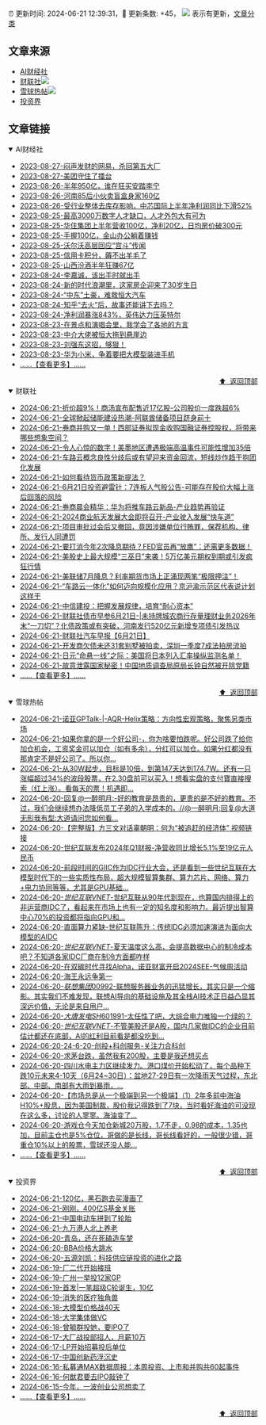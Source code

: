##

:alarm_clock: 更新时间: 2024-06-21 12:39:31，:rocket: 更新条数: +45， ![](/assets/dot.png) 表示有更新，[文章分类](/TAGS.md)

## 文章来源

- [AI财经社](#ai财经社)  
- [财联社](#财联社)![](/assets/dot.png)   
- [雪球热帖](#雪球热帖)![](/assets/dot.png)   
- [投资界](#投资界)  

## 文章链接

<details open>
<summary id="ai财经社">
 AI财经社
</summary>


- [2023-08-27-闷声发财的网易，杀回第五大厂](https://www.aicaijing.com.cn/article/18610)  
- [2023-08-27-美团守住了擂台](https://www.aicaijing.com.cn/article/18611)  
- [2023-08-26-半年950亿，谁在狂买安踏李宁](https://www.aicaijing.com.cn/article/18607)  
- [2023-08-26-河南85后小伙卖盲盒身家160亿](https://www.aicaijing.com.cn/article/18608)  
- [2023-08-26-受行业整体去库存影响，中芯国际上半年净利润同比下滑52%](https://www.aicaijing.com.cn/article/18609)  
- [2023-08-25-最高3000万数字人才缺口，人才外包大有可为](https://www.aicaijing.com.cn/article/18601)  
- [2023-08-25-华住集团上半年营收100亿，净利20亿，日均房价破300元](https://www.aicaijing.com.cn/article/18602)  
- [2023-08-25-手握100亿，金山办公躺着赚钱](https://www.aicaijing.com.cn/article/18603)  
- [2023-08-25-沃尔沃高层回应“宫斗”传闻](https://www.aicaijing.com.cn/article/18604)  
- [2023-08-25-信用卡积分，薅不出羊毛了](https://www.aicaijing.com.cn/article/18605)  
- [2023-08-25-山西汾酒半年狂赚67亿](https://www.aicaijing.com.cn/article/18606)  
- [2023-08-24-李嘉诚，该出手时就出手](https://www.aicaijing.com.cn/article/18596)  
- [2023-08-24-新的时代浪潮里，这家房企迎来了30岁生日](https://www.aicaijing.com.cn/article/18597)  
- [2023-08-24-“中东”土豪，难救恒大汽车](https://www.aicaijing.com.cn/article/18598)  
- [2023-08-24-知乎“去火”后，故事还能讲下去吗？](https://www.aicaijing.com.cn/article/18599)  
- [2023-08-24-净利润暴涨843%，英伟达力压英特尔](https://www.aicaijing.com.cn/article/18600)  
- [2023-08-23-在景点和演唱会里，我学会了各地的方言](https://www.aicaijing.com.cn/article/18591)  
- [2023-08-23-中介大佬被恒大拖到悬崖边](https://www.aicaijing.com.cn/article/18592)  
- [2023-08-23-刘强东这招，够狠！](https://www.aicaijing.com.cn/article/18593)  
- [2023-08-23-华为小米，争着要把大模型装进手机](https://www.aicaijing.com.cn/article/18594)  
- [......【查看更多】......](/details/AI财经社.md)

<div align="right"><a href="#文章来源">⬆ &nbsp;返回顶部</a></div>
</details>

<details open>
<summary id="财联社">
 财联社
</summary>


- [2024-06-21-折价超9%！商汤宣布配售近17亿股-公司股价一度跌超6%](https://www.cls.cn/detail/1710759)  
- [2024-06-21-全球掀起储能建设热潮-阿联酋储备项目跻身前十](https://www.cls.cn/detail/1710728)  
- [2024-06-21-券商并购又一单！西部证券拟现金收购国融证券控股权，将带来哪些想象空间？](https://www.cls.cn/detail/1710741)  
- [2024-06-21-令人心惊的数字！美墨地区遭遇极端高温事件可能性增加35倍](https://www.cls.cn/detail/1710706)  
- [2024-06-21-车路云概念良性分歧后或有望迎来资金回流，短线炒作趋于抱团化发展](https://www.cls.cn/detail/1710680)  
- [2024-06-21-如何看待货币政策新提法？](https://www.cls.cn/detail/1710618)  
- [2024-06-21-6月21日投资避雷针：7连板人气股公告-可能存在股价大幅上涨后回落的风险](https://www.cls.cn/detail/1710596)  
- [2024-06-21-券商晨会精华：华为将推车路云新品-产业趋势再验证](https://www.cls.cn/detail/1710588)  
- [2024-06-21-2024商业航天发展大会即将召开-产业驶入发展“快车道”](https://www.cls.cn/detail/1710569)  
- [2024-06-21-项目审批过会后又撤回，竟因涉嫌单位行贿罪，保荐机构、律所、发行人同遭罚](https://www.cls.cn/detail/1710620)  
- [2024-06-21-要打消今年2次降息期待？FED官员再“放鹰”：还需更多数据！](https://www.cls.cn/detail/1710603)  
- [2024-06-21-美股史上最大规模“三巫日”来袭！5万亿美元期权到期或引发疯狂行情](https://www.cls.cn/detail/1710610)  
- [2024-06-21-美联储7月降息？利率期货市场上正涌现两笔“极限押注”！](https://www.cls.cn/detail/1710643)  
- [2024-06-21-“车路云一体化”如何迈向规模化应用？京沪渝示范区代表说计划这样干](https://www.cls.cn/detail/1710686)  
- [2024-06-21-中信建投：把握发展规律，培育“耐心资本”](https://www.cls.cn/detail/1710614)  
- [2024-06-21-财联社债市早参6月21日-|未持牌城农商行存量理财业务2026年末“一刀切”？化债政策或有突破，河南发行520亿元新增专项债引发热议](https://www.cls.cn/detail/1710602)  
- [2024-06-21-财联社汽车早报【6月21日】](https://www.cls.cn/detail/1710632)  
- [2024-06-21-开发商欠债未还31套别墅被拍卖，深圳一季度7成法拍房流拍](https://www.cls.cn/detail/1710679)  
- [2024-06-21-日元“命悬一线”之际：美国将日本列入汇率操纵监测名单！](https://www.cls.cn/detail/1710748)  
- [2024-06-21-故意泄露国家秘密！中国地质调查局原局长钟自然被开除党籍](https://www.cls.cn/detail/1710802)  
- [......【查看更多】......](/details/财联社.md)

<div align="right"><a href="#文章来源">⬆ &nbsp;返回顶部</a></div>
</details>

<details open>
<summary id="雪球热帖">
 雪球热帖
</summary>


- [2024-06-21-诺亚GPTalk-|-AQR-Helix策略：方向性宏观策略，聚焦另类市场](https://xueqiu.com/4712978991/294640571)  
- [2024-06-21-如果你拿的是一个好公司-，你为啥要怕跌呢。好公司跌了给你加仓机会，工资奖金可以加仓（如有多余），分红可以加仓。如果分红都没有那肯定不是好公司了。所以你...](https://xueqiu.com/9887656769/294608148)  
- [2024-06-21-从30W起步，目标是10倍，到第147天达到174.7W。还有一只涨幅超过34%的波段股票，在2.30盘前可以买入！想看实盘的支付寶直接搜索（红上涨）。看每天的票！机遇即...](https://xueqiu.com/1925434199/294651260)  
- [2024-06-20-回复@一醉明月:-好的教育是昂贵的，更贵的是不好的教育。不过，我们会继续想办法降低员工子弟的入学成本的。//@一醉明月:回复@大道无形我有型:大道请问您如何看...](https://xueqiu.com/1247347556/294604070)  
- [2024-06-20-【完整版】方三文对话辜朝明：何为“被追赶的经济体”&nbsp;视频链接](https://xueqiu.com/4855909358/294562822)  
- [2024-06-20-世纪互联发布2024年Q1财报-净营收同比增长5.1%至19亿元人民币](https://xueqiu.com/6990276842/294547919)  
- [2024-06-20-前段时间的GIIC作为IDC行业大会，还是看到一些世纪互联在大模型时代下的一些实质性布局，超大规模智算集群、算力芯片、网络、算力+电力协同等等，尤其是GPU基础...](https://xueqiu.com/9671841227/294540039)  
- [2024-06-20-$世纪互联VNET$-世纪互联从90年代到现在，也算国内排得上的非运营商IDC了，看起来在市场上也有一定的知名度和影响力。最近提出智算中心70%的投资都将指向GPU和...](https://xueqiu.com/2485197272/294533762)  
- [2024-06-20-直面算力紧缺-世纪互联陈升：传统IDC必须加速演进为面向大模型的AIDC](https://xueqiu.com/4328439158/294530084)  
- [2024-06-20-$世纪互联VNET$-夏天温度这么高，会提高数据中心的制冷成本吧？不知道各家IDC厂商在制冷方面都咋样](https://xueqiu.com/8673785171/294529624)  
- [2024-06-20-在双碳时代寻找Alpha，诺亚财富开启2024SEE-气候周活动](https://xueqiu.com/7255826520/294514140)  
- [2024-06-20-海王永远争第一](https://xueqiu.com/1760673340/294466172)  
- [2024-06-20-$联想集团00992$-联想服务器业务的迅猛增长，其实只是一个缩影。其实我们不难发现，联想AI导向的基础设施及其全栈AI技术正日益凸显其深远价值，无论是来自用户...](https://xueqiu.com/7069166318/294446249)  
- [2024-06-20-$大唐发电SH601991$-太任性了吧，大综合电力唯独一个绿的？](https://xueqiu.com/2241249492/294484745)  
- [2024-06-20-$世纪互联VNET$-不管美股还是A股，国内几家做IDC的企业目前估计都还在底部，AI的红利目前看是都没吃到…](https://xueqiu.com/1841859066/294518226)  
- [2024-06-20-24-6-20-创投+科创服务-关注力合科创](https://xueqiu.com/8772786299/294534434)  
- [2024-06-20-求茅台跌，虽然我有200股，主要是我还想买点](https://xueqiu.com/8790885129/294502392)  
- [2024-06-20-四川水电主力区继续发力。港口煤价开始松动了，每个品种下跌10元未来4-10天（6月24~30日）：盆地27-29日有一次降雨天气过程，东北部、中部、南部有大雨到暴雨，...](https://xueqiu.com/2241249492/294547177)  
- [2024-06-20-【市场总是从一个极端到另一个极端】（1）2年多前中海油H10%+股息，因为美国制裁，股价我记得跌到了7块，当时看好海油的可没现在这么多，讨论的人寥寥。海油变了...](https://xueqiu.com/5262218596/294571114)  
- [2024-06-20-游戏仓今天加仓新城20万股，1.7不走，0.98的成本，1.35也加，目前主仓也是5%仓位，哥做的是长线，哥长线看好的，一般很少错，哥重仓10%以上的股票，雪球还没人能...](https://xueqiu.com/8790885129/294584238)  
- [......【查看更多】......](/details/雪球热帖.md)

<div align="right"><a href="#文章来源">⬆ &nbsp;返回顶部</a></div>
</details>

<details open>
<summary id="投资界">
 投资界
</summary>


- [2024-06-21-120亿，黑石跑去买漫画了](https://posts.careerengine.us/p/667505d47883455875bd7697)  
- [2024-06-21-刚刚，400亿S基金关账](https://posts.careerengine.us/p/667505e46dd30759206906c6)  
- [2024-06-21-中国电动车拼到了轮胎](https://posts.careerengine.us/p/667505e46dd30759206906bd)  
- [2024-06-21-九万港人北上养老](https://posts.careerengine.us/p/667505f7b96b7159555c501f)  
- [2024-06-20-青岛，还在死磕造车梦](https://posts.careerengine.us/p/66737bedb57ef4351461073f)  
- [2024-06-20-BBA价格大跳水](https://posts.careerengine.us/p/66737bde362eae34f60422b3)  
- [2024-06-20-五源刘凯：科技供应链投资的进化之路](https://posts.careerengine.us/p/66737bde362eae34f60422bb)  
- [2024-06-19-厂二代开始接班](https://posts.careerengine.us/p/66722f205113b4676d284c1d)  
- [2024-06-19-广州一举投12家GP](https://posts.careerengine.us/p/66722f205113b4676d284c15)  
- [2024-06-19-首发|一笔超级C轮诞生，10亿](https://posts.careerengine.us/p/66722f205113b4676d284c0d)  
- [2024-06-19-消失的医疗独角兽](https://posts.careerengine.us/p/66722f2ff95bbe678f2c2e63)  
- [2024-06-18-大模型价格战40天](https://posts.careerengine.us/p/66713fc1f7253a1e2e703db7)  
- [2024-06-18-大学集体做VC](https://posts.careerengine.us/p/66713fc1f7253a1e2e703dbf)  
- [2024-06-18-曾毓群投她，要IPO了](https://posts.careerengine.us/p/66713fb3f9a5bc1dc0cf5b5b)  
- [2024-06-17-大厂战投部招人，月薪10万](https://posts.careerengine.us/p/667050892b8b244bed6e1e11)  
- [2024-06-17-LP开始招募投后单位](https://posts.careerengine.us/p/6670508a2b8b244bed6e1e19)  
- [2024-06-17-中国创新药浮沉史](https://posts.careerengine.us/p/6670508a2b8b244bed6e1e28)  
- [2024-06-16-私募通MAX数据周报：本周投资、上市和并购共60起事件](https://posts.careerengine.us/p/666ee3139f458d792278acfa)  
- [2024-06-16-何猷君要去IPO敲钟了](https://posts.careerengine.us/p/666ee300c3464b78a97c6a76)  
- [2024-06-15-今年，一波创业公司想卖了](https://posts.careerengine.us/p/666d449be60f530537516727)  
- [......【查看更多】......](/details/投资界.md)

<div align="right"><a href="#文章来源">⬆ &nbsp;返回顶部</a></div>
</details>
